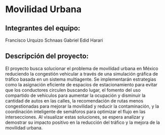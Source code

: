 # Movilidad Urbana

## Integrantes del equipo:
Francisco Urquizo Schnaas
Gabriel Edid Harari

## Descripción del proyecto:
El proyecto busca solucionar el problema de movilidad urbana en México reduciendo la congestión vehicular a través de una simulación gráfica de tráfico basada en un sistema multiagente. Se implementarán estrategias como la asignación eficiente de espacios de estacionamiento para evitar que los conductores circulen buscando lugar, el fomento del uso compartido de vehículos para aumentar la ocupación y disminuir la cantidad de autos en las calles, la recomendación de rutas menos congestionadas para mejorar la movilidad y reducir la contaminación, y la coordinación inteligente de semáforos para optimizar el flujo en las intersecciones. Al visualizar estas soluciones, se espera analizar y demostrar su impacto positivo en la reducción del tráfico y la mejora de la movilidad urbana.